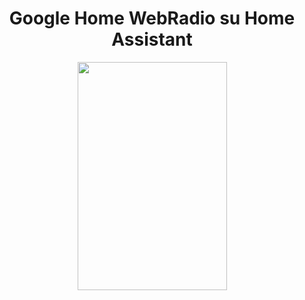 <h1 style="text-align: center;">Google Home WebRadio su Home Assistant</h1>
<center><img class="aligncenter wp-image-1369 size-medium" src="https://github.com/SalvatoreITA/radio-google/blob/main/Radio%2001.PNG" alt="" width="239" height="365" /></center>
